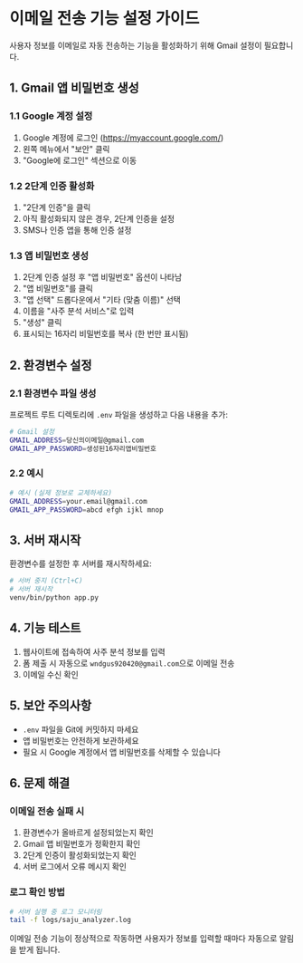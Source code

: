 # 이메일 전송 기능 설정 가이드

사용자 정보를 이메일로 자동 전송하는 기능을 활성화하기 위해 Gmail 설정이 필요합니다.

## 1. Gmail 앱 비밀번호 생성

### 1.1 Google 계정 설정
1. Google 계정에 로그인 (https://myaccount.google.com/)
2. 왼쪽 메뉴에서 "보안" 클릭
3. "Google에 로그인" 섹션으로 이동

### 1.2 2단계 인증 활성화
1. "2단계 인증"을 클릭
2. 아직 활성화되지 않은 경우, 2단계 인증을 설정
3. SMS나 인증 앱을 통해 인증 설정

### 1.3 앱 비밀번호 생성
1. 2단계 인증 설정 후 "앱 비밀번호" 옵션이 나타남
2. "앱 비밀번호"를 클릭
3. "앱 선택" 드롭다운에서 "기타 (맞춤 이름)" 선택
4. 이름을 "사주 분석 서비스"로 입력
5. "생성" 클릭
6. 표시되는 16자리 비밀번호를 복사 (한 번만 표시됨)

## 2. 환경변수 설정

### 2.1 환경변수 파일 생성
프로젝트 루트 디렉토리에 `.env` 파일을 생성하고 다음 내용을 추가:

```bash
# Gmail 설정
GMAIL_ADDRESS=당신의이메일@gmail.com
GMAIL_APP_PASSWORD=생성된16자리앱비밀번호
```

### 2.2 예시
```bash
# 예시 (실제 정보로 교체하세요)
GMAIL_ADDRESS=your.email@gmail.com
GMAIL_APP_PASSWORD=abcd efgh ijkl mnop
```

## 3. 서버 재시작

환경변수를 설정한 후 서버를 재시작하세요:

```bash
# 서버 중지 (Ctrl+C)
# 서버 재시작
venv/bin/python app.py
```

## 4. 기능 테스트

1. 웹사이트에 접속하여 사주 분석 정보를 입력
2. 폼 제출 시 자동으로 `wndgus920420@gmail.com`으로 이메일 전송
3. 이메일 수신 확인

## 5. 보안 주의사항

- `.env` 파일을 Git에 커밋하지 마세요
- 앱 비밀번호는 안전하게 보관하세요
- 필요 시 Google 계정에서 앱 비밀번호를 삭제할 수 있습니다

## 6. 문제 해결

### 이메일 전송 실패 시
1. 환경변수가 올바르게 설정되었는지 확인
2. Gmail 앱 비밀번호가 정확한지 확인
3. 2단계 인증이 활성화되었는지 확인
4. 서버 로그에서 오류 메시지 확인

### 로그 확인 방법
```bash
# 서버 실행 중 로그 모니터링
tail -f logs/saju_analyzer.log
```

이메일 전송 기능이 정상적으로 작동하면 사용자가 정보를 입력할 때마다 자동으로 알림을 받게 됩니다. 